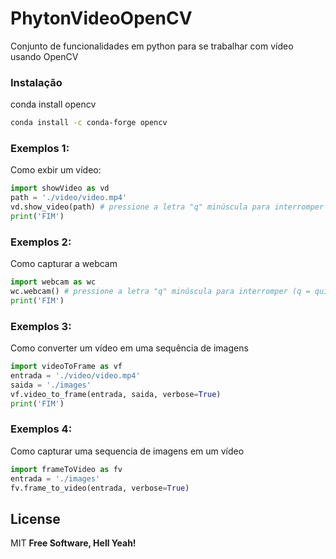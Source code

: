 # PhytonVideoOpenCV

Conjunto de funcionalidades em python para se trabalhar com vídeo usando OpenCV

### Instalação

conda install opencv
```sh
conda install -c conda-forge opencv
```

### Exemplos 1:
Como exbir um vídeo:
```python
import showVideo as vd
path = './video/video.mp4'
vd.show_video(path) # pressione a letra "q" minúscula para interromper (q = quit)
print('FIM')
```
### Exemplos 2:
Como capturar a webcam
```python
import webcam as wc
wc.webcam() # pressione a letra "q" minúscula para interromper (q = quit)
print('FIM')
```

### Exemplos 3:
Como converter um vídeo em uma sequência de imagens
```python
import videoToFrame as vf
entrada = './video/video.mp4'
saida = './images'
vf.video_to_frame(entrada, saida, verbose=True)
print('FIM')
```

### Exemplos 4:
Como capturar uma sequencia de imagens em um vídeo

```python
import frameToVideo as fv
entrada = './images'
fv.frame_to_video(entrada, verbose=True)
```
License
----

MIT
**Free Software, Hell Yeah!**
